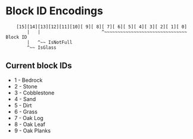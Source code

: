 # Block ID Encodings

```
    [15][14][13][12][11][10][ 9][ 8][ 7][ 6][ 5][ 4][ 3][ 2][ 1][ 0]
        |   |                       ^~~~~~~~~~~~~~~~~~~~~~~~~~~~~~~~ Block ID
        |   ^~~ IsNotFull
        ^~~ IsGlass
```

## Current block IDs
 * 1 - Bedrock
 * 2 - Stone
 * 3 - Cobblestone
 * 4 - Sand
 * 5 - Dirt
 * 6 - Grass
 * 7 - Oak Log
 * 8 - Oak Leaf
 * 9 - Oak Planks